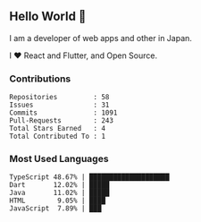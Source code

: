 ## Hello World 👋

I am a developer of web apps and other in Japan.

I ❤️ React and Flutter, and Open Source.

### Contributions

<!-- contributions start -->

    Repositories         : 58
    Issues               : 31
    Commits              : 1091
    Pull-Requests        : 243
    Total Stars Earned   : 4
    Total Contributed To : 1

<!-- contributions end -->

### Most Used Languages

<!-- most-used-languages start -->

    TypeScript 48.67% | ████████████████████
    Dart       12.02% | █████
    Java       11.02% | █████
    HTML        9.05% | ████
    JavaScript  7.89% | ███

<!-- most-used-languages end -->
